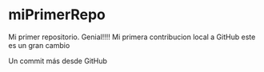 # miPrimerRepo
Mi primer repositorio. Genial!!!!
Mi primera contribucion local a GitHub este es un gran cambio


Un commit más desde GitHub
